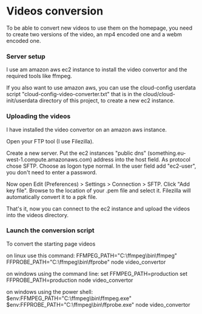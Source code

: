 # Videos conversion

To be able to convert new videos to use them on the homepage, you need to create two versions of the video, an mp4 encoded one and a webm encoded one.

### Server setup

I use am amazon aws ec2 instance to install the video convertor and the required tools like ffmpeg.

If you also want to use amazon aws, you can use the cloud-config userdata script "cloud-config-video-converter.txt" that is in the cloud/cloud-init/userdata directory of this project, to create a new ec2 instance.

### Uploading the videos

I have installed the video convertor on an amazon aws instance.

Open your FTP tool (I use Filezilla).

Create a new server.
Put the ec2 instances "public dns" (something.eu-west-1.compute.amazonaws.com) address into the host field.
As protocol chose SFTP.
Choose as logon type normal.
In the user field add "ec2-user", you don't need to enter a password.

Now open Edit (Preferences) > Settings > Connection > SFTP.
Click "Add key file".
Browse to the location of your .pem file and select it. Filezilla will automatically convert it to a ppk file.

That's it, now you can connect to the ec2 instance and upload the videos into the videos directory.

### Launch the conversion script

To convert the starting page videos

on linux use this command:
FFMPEG_PATH="C:\ffmpeg\bin\ffmpeg" FFPROBE_PATH="C:\ffmpeg\bin\ffprobe" node video_convertor

on windows using the command line:
set FFMPEG_PATH=production
set FFPROBE_PATH=production
node video_convertor

on windows using the power shell:
$env:FFMPEG_PATH="C:\ffmpeg\bin\ffmpeg.exe"
$env:FFPROBE_PATH="C:\ffmpeg\bin\ffprobe.exe"
node video_convertor